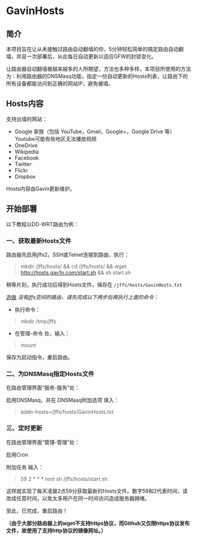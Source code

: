 # GavinHosts

## 简介

本项目旨在让从未接触过路由自动翻墙的你，5分钟轻松简单的搞定路由自动翻墙，并且一次部署后，从此每日自动更新以适应GFW的封锁变化。

让路由器自动翻墙被越来越多的人所期望，方法也多种多样，本项目所使用的方法为：利用路由器的DNSMasq功能，指定一份自动更新的Hosts列表，让路由下的所有设备都能访问到正确的网站IP，避免被墙。

## Hosts内容

支持出墙的网站：

* Google 家族（包括 YouTube，Gmail，Google+，Google Drive 等）Youtube可能有些地区无法播放视频
* OneDrive
* Wikipedia
* Facebook
* Twitter
* Flickr
* Dropbox

Hosts内容由Gavin更新维护。

## 开始部署

以下教程以DD-WRT路由为例：

### 一、获取最新Hosts文件

路由器先启用jffs2，SSH或Telnet连接到路由，执行：

> mkdir /jffs/hosts/ && cd /jffs/hosts/ && wget http://hosts.gav1n.com/start.sh && sh start.sh

稍等片刻，执行成功后得到Hosts文件，保存在 `/jffs/hosts/GavinHosts.txt`

[选做](#) _没有jffs空间的路由，请先完成以下两步后再执行上面的命令：_

* 执行命令：

> mkdir /tmp/jffs

* 在管理-命令 处，输入：

> mount

保存为启动指令，重启路由。

### 二、为DNSMasq指定Hosts文件

在路由管理界面“服务-服务”处：

启用DNSMasq，并在 DNSMasq附加选项 填入：

> addn-hosts=/jffs/hosts/GavinHosts.txt

### 三、定时更新

在路由管理界面“管理-管理”处：

启用Cron

附加任务 输入：

> 59 2 \* \* \* root sh /jffs/hosts/start.sh

这样就实现了每天凌晨2点59分获取最新的Hosts文件。数字59和2代表时间，请改成任意时间，以免太多用户在同一时间访问造成服务器拥堵。

至此，已完成，重启路由！

**（由于大部分路由器上的wget不支持https协议，而Github又仅限https协议发布文件，故使用了支持http协议的镜像网址。）**
